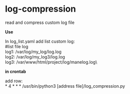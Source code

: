 # log-compression
read and compress custom log file

**Use**

In log_list.yaml add list custom log:\
#list file log\
log1: /var/log/my_log/log.log\
log2: /var/log/my_log3/log.log\
log3: /var/www/html/project/log/manelog.log\

**in crontab**

add row:\
\* 4 * * * /usr/bin/python3 [address file]/log_compression.py
